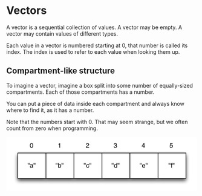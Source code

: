 # Vectors

A vector is a sequential collection of values. A vector may be
empty. A vector may contain values of different types.

Each value in a vector is numbered starting at 0, that number is
called its index. The index is used to refer to each value when
looking them up.

## Compartment-like structure 

To imagine a vector, imagine a box split into some number of
equally-sized compartments. Each of those compartments has a number.

You can put a piece of data inside each compartment and always know
where to find it, as it has a number.

Note that the numbers start with 0. That may seem strange, but we
often count from zero when programming.

![Vector](../images/vector.png)



